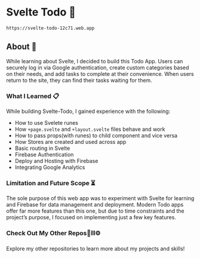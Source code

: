 # Svelte Todo 📝
```bash
https://svelte-todo-12c71.web.app
```

## About 🧐
While learning about Svelte, I decided to build this Todo App. Users can securely log in via Google authentication, create custom categories based on their needs, and add tasks to complete at their convenience. When users return to the site, they can find their tasks waiting for them.

### What I Learned 📋
While building Svelte-Todo, I gained experience with the following:

- How to use Svelete runes
- How `+page.svelte` and `+layout.svelte` files behave and work
- How to pass props(with runes) to child component and vice versa
- How Stores are created and used across app
- Basic routing in Svelte
- Firebase Authentication
- Deploy and Hosting with Firebase
- Integrating Google Analytics

### Limitation and Future Scope ⏳
The sole purpose of this web app was to experiment with Svelte for learning and Firebase for data management and deployment. Modern Todo apps offer far more features than this one, but due to time constraints and the project’s purpose, I focused on implementing just a few key features.

### Check Out My Other Repos🔨⛓⚙️
Explore my other repositories to learn more about my projects and skills!
